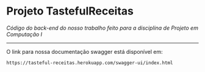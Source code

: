 # Projeto TastefulReceitas
_Código do back-end do nosso trabalho feito para a disciplina de Projeto em Computação I_

---

O link para nossa documentação swagger está disponível em:

```
https://tasteful-receitas.herokuapp.com/swagger-ui/index.html
```
